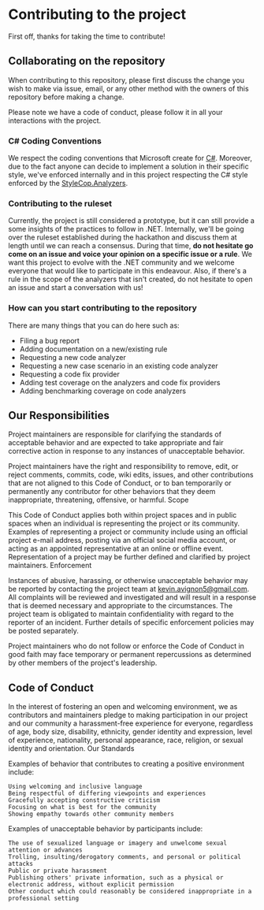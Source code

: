 # Contributing to the project

First off, thanks for taking the time to contribute!

## Collaborating on the repository

When contributing to this repository, please first discuss the change you wish to make via issue, email, or any other method with the owners of this repository before making a change.

Please note we have a code of conduct, please follow it in all your interactions with the project.

### C# Coding Conventions

We respect the coding conventions that Microsoft create for [C#](#https://docs.microsoft.com/en-us/dotnet/csharp/programming-guide/inside-a-program/coding-conventions). Moreover, due to the fact anyone can decide to implement a solution in their specific style, we've enforced internally and in this project respecting the C# style enforced by the [StyleCop.Analyzers](#https://github.com/DotNetAnalyzers/StyleCopAnalyzers/blob/master/DOCUMENTATION.md).

### Contributing to the ruleset

Currently, the project is still considered a prototype, but it can still provide a some insights of the practices to follow in .NET. Internally, we'll be going over the ruleset established during the hackathon and discuss them at length until we can reach a consensus. During that time, __do not hesitate go come on an issue and voice your opinion on a specific issue or a rule__. We want this project to evolve with the .NET community and we welcome everyone that would like to participate in this endeavour. Also, if there's a rule in the scope of the analyzers that isn't created, do not hesitate to open an issue and start a conversation with us!

### How can you start contributing to the repository

There are many things that you can do here such as:

* Filing a bug report
* Adding documentation on a new/existing rule
* Requesting a new code analyzer
* Requesting a new case scenario in an existing code analyzer
* Requesting a code fix provider
* Adding test coverage on the analyzers and code fix providers
* Adding benchmarking coverage on code analyzers

## Our Responsibilities

Project maintainers are responsible for clarifying the standards of acceptable behavior and are expected to take appropriate and fair corrective action in response to any instances of unacceptable behavior.

Project maintainers have the right and responsibility to remove, edit, or reject comments, commits, code, wiki edits, issues, and other contributions that are not aligned to this Code of Conduct, or to ban temporarily or permanently any contributor for other behaviors that they deem inappropriate, threatening, offensive, or harmful.
Scope

This Code of Conduct applies both within project spaces and in public spaces when an individual is representing the project or its community. Examples of representing a project or community include using an official project e-mail address, posting via an official social media account, or acting as an appointed representative at an online or offline event. Representation of a project may be further defined and clarified by project maintainers.
Enforcement

Instances of abusive, harassing, or otherwise unacceptable behavior may be reported by contacting the project team at kevin.avignon5@gmail.com. All complaints will be reviewed and investigated and will result in a response that is deemed necessary and appropriate to the circumstances. The project team is obligated to maintain confidentiality with regard to the reporter of an incident. Further details of specific enforcement policies may be posted separately.

Project maintainers who do not follow or enforce the Code of Conduct in good faith may face temporary or permanent repercussions as determined by other members of the project's leadership.

## Code of Conduct

In the interest of fostering an open and welcoming environment, we as contributors and maintainers pledge to making participation in our project and our community a harassment-free experience for everyone, regardless of age, body size, disability, ethnicity, gender identity and expression, level of experience, nationality, personal appearance, race, religion, or sexual identity and orientation.
Our Standards

Examples of behavior that contributes to creating a positive environment include:

    Using welcoming and inclusive language
    Being respectful of differing viewpoints and experiences
    Gracefully accepting constructive criticism
    Focusing on what is best for the community
    Showing empathy towards other community members

Examples of unacceptable behavior by participants include:

    The use of sexualized language or imagery and unwelcome sexual attention or advances
    Trolling, insulting/derogatory comments, and personal or political attacks
    Public or private harassment
    Publishing others' private information, such as a physical or electronic address, without explicit permission
    Other conduct which could reasonably be considered inappropriate in a professional setting
